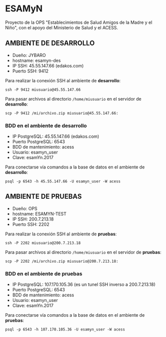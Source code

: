 # ESAMyN
Proyecto de la OPS "Establecimientos de Salud Amigos de la Madre y el Niño", con el apoyo del Ministerio de Salud y el ACESS.

## AMBIENTE DE DESARROLLO

* Dueño: JYBARO
* hostname: esamyn-des
* IP SSH: 45.55.147.66 (edakos.com)
* Puerto SSH: 9412

Para realizar la conexión SSH al ambiente de **desarrollo**: 
```
ssh -P 9412 miusuario@45.55.147.66
```

Para pasar archivos al directorio `/home/miusuario` en el servidor de **desarrollo**: 
```
scp -P 9412 /mi/archivo.zip miusuario@45.55.147.66:
```

### BDD en el ambiente de desarrollo

* IP PostgreSQL: 45.55.147.66 (edakos.com)
* Puerto PostgreSQL: 6543
* BDD de mantenimiento: acess
* Usuario: esamyn_user
* Clave: esamYn.2017

Para conectarse vía comandos a la base de datos en el ambiente de **desarrollo**: 
```
psql -p 6543 -h 45.55.147.66 -U esamyn_user -W acess
```

## AMBIENTE DE PRUEBAS
* Dueño: OPS
* hostname: ESAMYN-TEST
* IP SSH: 200.7.213.18
* Puerto SSH: 2202

Para realizar la conexión SSH al ambiente de **pruebas**: 
```
ssh -P 2202 miusuario@200.7.213.18
```

Para pasar archivos al directorio `/home/miusuario` en el servidor de **pruebas**: 
```
scp -P 2202 /mi/archivo.zip miusuario@200.7.213.18:
```

### BDD en el ambiente de pruebas

* IP PostgreSQL: 107.170.105.36 (es un tunel SSH inverso a 200.7.213.18)
* Puerto PostgreSQL: 6543
* BDD de mantenimiento: acess
* Usuario: esamyn_user
* Clave: esamYn.2017

Para conectarse vía comandos a la base de datos en el ambiente de **pruebas**: 
```
psql -p 6543 -h 107.170.105.36 -U esamyn_user -W acess
```

